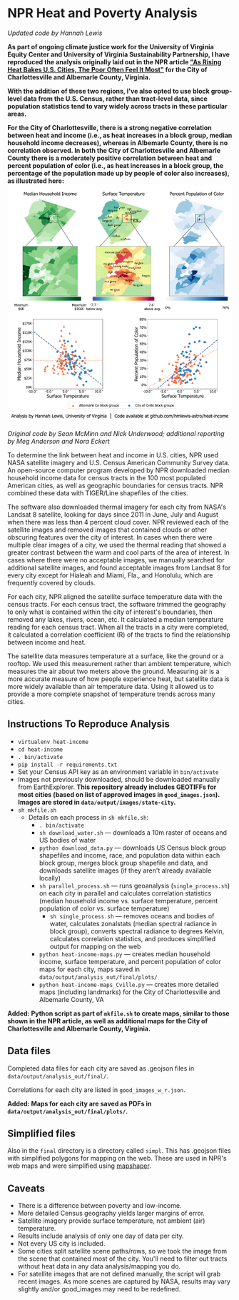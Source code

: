 # NPR Heat and Poverty Analysis

_Updated code by Hannah Lewis_

**As part of ongoing climate justice work for the University of Virginia Equity Center and University of Virginia Sustainability Partnership, I have reproduced the analysis originally laid out in the NPR article ["As Rising Heat Bakes U.S. Cities, The Poor Often Feel It Most"](https://www.npr.org/2019/09/03/754044732/as-rising-heat-bakes-u-s-cities-the-poor-often-feel-it-most) for the City of Charlottesville and Albemarle County, Virginia.**

**With the addition of these two regions, I've also opted to use block group-level data from the U.S. Census, rather than tract-level data, since population statistics tend to vary widely across tracts in these particular areas.**

**For the City of Charlottesville, there is a strong negative correlation between heat and income (i.e., as heat increases in a block group, median household income decreases), whereas in Albemarle County, there is no correlation observed. In both the City of Charlottesville and Albemarle County there is a moderately positive correlation between heat and percent population of color (i.e., as heat increases in a block group, the percentage of the population made up by people of color also increases), as illustrated here:**
![Charlottesville Albemarle map](https://github.com/hmlewis-astro/heat-income/blob/master/data/output/analysis_out/final/plots/charlottesville_albemarle_stitch.png)

_Original code by Sean McMinn and Nick Underwood; additional reporting by Meg Anderson and Nora Eckert_

To determine the link between heat and income in U.S. cities, NPR used NASA satellite imagery and U.S. Census American Community Survey data. An open-source computer program developed by NPR downloaded median household income data for census tracts in the 100 most populated American cities, as well as geographic boundaries for census tracts. NPR combined these data with TIGER/Line shapefiles of the cities.

The software also downloaded thermal imagery for each city from NASA's Landsat 8 satellite, looking for days since 2011 in June, July and August when there was less than 4 percent cloud cover. NPR reviewed each of the satellite images and removed images that contained clouds or other obscuring features over the city of interest. In cases when there were multiple clear images of a city, we used the thermal reading that showed a greater contrast between the warm and cool parts of the area of interest. In cases where there were no acceptable images, we manually searched for additional satellite images, and found acceptable images from Landsat 8 for every city except for Hialeah and Miami, Fla., and Honolulu, which are frequently covered by clouds.

For each city, NPR aligned the satellite surface temperature data with the census tracts. For each census tract, the software trimmed the geography to only what is contained within the city of interest's boundaries, then removed any lakes, rivers, ocean, etc. It calculated a median temperature reading for each census tract. When all the tracts in a city were completed, it calculated a correlation coefficient (R) of the tracts to find the relationship between income and heat.

The satellite data measures temperature at a surface, like the ground or a rooftop. We used this measurement rather than ambient temperature, which measures the air about two meters above the ground. Measuring air is a more accurate measure of how people experience heat, but satellite data is more widely available than air temperature data. Using it allowed us to provide a more complete snapshot of temperature trends across many cities.

## Instructions To Reproduce Analysis

- `virtualenv heat-income`
- `cd heat-income`
- `. bin/activate`
- `pip install -r requirements.txt`
- Set your Census API key as an environment variable in `bin/activate`
- Images not previously downloaded, should be downloaded manually from EarthExplorer. **This repository already includes GEOTIFFs for most cities (based on list of approved images in `good_images.json`). Images are stored in `data/output/images/state-city`.**
- `sh mkfile.sh`
	- Details on each process in `sh mkfile.sh`:
		- `. bin/activate`
		- `sh download_water.sh` &mdash; downloads a 10m raster of oceans and US bodies of water
		- `python download_data.py` &mdash; downloads US Census block group shapefiles and income, race, and population data within each block group, merges block group shapefile and data, and downloads satellite images (if they aren't already available locally)
		- `sh parallel_process.sh` &mdash; runs geoanalysis (`single_process.sh`) on each city in parallel and calculates correlation statistics (median household income vs. surface temperature, percent population of color vs. surface temperature)
			- `sh single_process.sh` &mdash; removes oceans and bodies of water, calculates zonalstats (median spectral radiance in block group), converts spectral radiance to degrees Kelvin, calculates correlation statistics, and produces simplified output for mapping on the web
		- `python heat-income-maps.py` &mdash; creates median household income, surface temperature, and percent population of color maps for each city, maps saved in `data/output/analysis_out/final/plots/`
		- `python heat-income-maps_Cville.py` &mdash; creates more detailed maps (including landmarks) for the City of Charlottesville and Albemarle County, VA

**Added: Python script as part of `mkfile.sh` to create maps, similar to those shown in the NPR article, as well as additional maps for the City of Charlottesville and Albemarle County, Virginia.**

## Data files

Completed data files for each city are saved as .geojson files in `data/output/analysis_out/final/`.

Correlations for each city are listed in `good_images_w_r.json`.

**Added: Maps for each city are saved as PDFs in `data/output/analysis_out/final/plots/`.**

## Simplified files

Also in the `final` directory is a directory called `simpl`. This has .geojson files with simplified polygons for mapping on the web. These are used in NPR's web maps and were simplified using [mapshaper](https://github.com/mbloch/mapshaper).

## Caveats
- There is a difference between poverty and low-income.
- More detailed Census geography yields larger margins of error.
- Satellite imagery provide surface temperature, not ambient (air) temperature.
- Results include analysis of only one day of data per city.
- Not every US city is included.
- Some cities split satellite scene paths/rows, so we took the image from the scene that contained most of the city. You'll need to filter out tracts without heat data in any data analysis/mapping you do.
- For satellite images that are not defined manually, the script will grab recent images. As more scenes are captured by NASA, results may vary slightly and/or good_images may need to be redefined.
